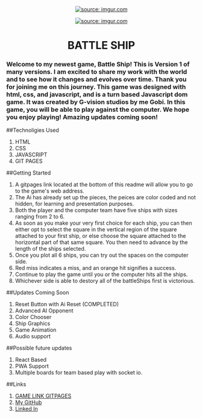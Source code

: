 


												
<p align="center" width="100%">
   <a href="https://imgur.com/EnihSmk"><img src="https://i.imgur.com/EnihSmk.png" title="source: imgur.com" /></a>
</p>


<p align="center" width="100%">
<a href="https://imgur.com/TGpXpEj"><img src="https://i.imgur.com/TGpXpEj.png" title="source: imgur.com" /></a>
</p>

**<h1 align = center >BATTLE SHIP</h1>**
### Welcome to my newest game, Battle Ship! This is Version 1 of many versions. I am excited to share my work with the world and to see how it changes and evolves over time. Thank you for joining me on this journey. This game was designed with html, css, and javascript, and is a turn based Javascript dom game. It was created by G-vision studios by me Gobi. In this game, you will be able to play against the computer. We hope you enjoy playing! Amazing updates coming soon!


##Technoligies Used
1. HTML
2. CSS
3. JAVASCRIPT
4. GIT PAGES

##Getting Started
1. A gitpages link located at the bottom of this readme will allow you to go to the game's web address.
2. The Ai has already set up the pieces, the peices are color coded and not hidden, for learning and presentation purposes.
3. Both the player and the computer team have five ships with sizes ranging from 2 to 6.
4.	As soon as you make your very first choice for each ship, you can then either opt to select the square in the vertical region of the square attached to your first ship, or else choose the square attached to the horizontal part of that same square. You then need to advance by the length of the ships selected.
5. Once you plot all 6 ships, you can try out the spaces on the computer side. 
6. Red miss indicates a miss, and an orange hit signifies a success.
7. Continue to play the game until you or the computer hits all the ships.
8. Whichever side is able to destory all of the battleShips first is victorious.



##Updates Coming Soon

1. Reset Button with Ai Reset (COMPLETED)
2. Advanced AI Opponent
3. Color Chooser
4. Ship Graphics
5. Game Animation
6. Audio support

##Possible future updates
1. React Based
2. PWA Support
3. Multiple boards for team based play with socket io.





##Links
1. [GAME LINK GITPAGES](https://gobishanthan.github.io/BattleShip/)
2. [My GitHub](https://gobishanthan.github.io/BattleShip/)
3. [Linked In](https://www.linkedin.com/in/gobinath-shanthakumar-1749381b1/)



